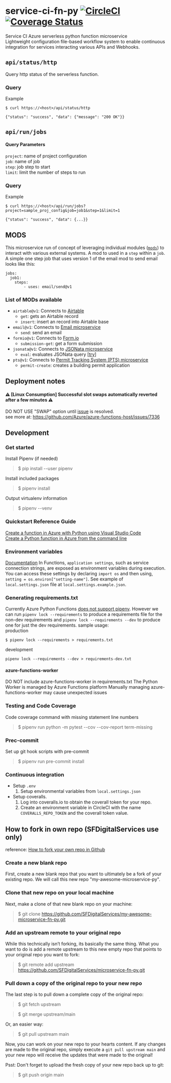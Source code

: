 # service-ci-fn-py [![CircleCI](https://badgen.net/circleci/github/SFDigitalServices/service-ci-fn-py/main)](https://circleci.com/gh/SFDigitalServices/service-ci-fn-py) [![Coverage Status](https://coveralls.io/repos/github/SFDigitalServices/service-ci-fn-py/badge.svg?branch=main)](https://coveralls.io/github/SFDigitalServices/service-ci-fn-py?branch=main)
Service CI Azure serverless python function microservice  
Lightweight configuration file-based workflow system to enable continuous integration for services interacting various APIs and Webhooks. 

## `api/status/http`
Query http status of the serverless function.

### Query
Example
```
$ curl https://<host>/api/status/http

{"status": "success", "data": {"message": "200 OK"}}
```

## `api/run/jobs`
#### Query Parameters ####
`project`: name of project configuration  
`job`: name of job   
`step`: job step to start  
`limit`: limit the number of steps to run

### Query
Example
```
$ curl https://<host>/api/run/jobs?project=sample_proj_config&job=job1&step=1&limit=1

{"status": "success", "data": {...}}
```

## MODS
This microservice run of concept of leveraging individual modules ([`mods`](./mods)) to interact with various external systems. A mod to used in a `step` within a `job`. A simple one step job that uses version 1 of the email mod to send email looks like this:
```
jobs:
  job1:
    steps:
        - uses: email/send@v1
```
### List of MODs available
* `airtable@v1`: Connects to [Airtable](https://airtable.com/)
    * `get`: gets an Airtable record
    * `insert`: insert an record into Airtable base
* `email@v1`: Connects to [Email microservice](https://github.com/SFDigitalServices/email-microservice-py)
    * `send`: send an email
* `formio@v1`: Connects to [Form.io](https://www.form.io/)
    * `submission-get`: get a form submission
* `jsonata@v1`: Connects to [JSONata microservice](https://github.com/SFDigitalServices/jsonata-fn-js)
    * `eval`: evaluates JSONata query [[try](http://try.jsonata.org/)]
* `pts@v1`: Connects to [Permit Tracking System (PTS) microservice](https://github.com/SFDigitalServices/pts-microservice-fn-py)
    * `permit-create`: creates a building permit application

## Deployment notes
#### :warning: [Linux Consumption] Successful slot swaps automatically reverted after a few minutes :warning:
DO NOT USE "SWAP" option until [issue](https://github.com/Azure/azure-functions-host/issues/7336) is resolved.   
see more at: https://github.com/Azure/azure-functions-host/issues/7336


## Development

### Get started

Install Pipenv (if needed)
> $ pip install --user pipenv

Install included packages
> $ pipenv install

Output virtualenv information
> $ pipenv --venv






### Quickstart Reference Guide
[Create a function in Azure with Python using Visual Studio Code](https://docs.microsoft.com/en-us/azure/azure-functions/create-first-function-vs-code-python)  
[Create a Python function in Azure from the command line](https://docs.microsoft.com/en-us/azure/azure-functions/create-first-function-cli-python)

### Environment variables
[Documentation](https://docs.microsoft.com/en-us/azure/azure-functions/functions-reference-python#environment-variables)
In Functions, `application settings`, such as service connection strings, are exposed as environment variables during execution. You can access these settings by declaring `import os` and then using, `setting = os.environ["setting-name"]`. See example of `local.settings.json` file at `local.settings.example.json`.

### Generating requirements.txt
Currently Azure Python Functions [does not support pipenv](https://github.com/Azure/azure-functions-python-worker/issues/417). However we can run `pipenv lock --requirements` to produce a requirements file for the non-dev requirements and `pipenv lock --requirements --dev` to produce one for just the dev requirements.
sample usage:  
production
```
$ pipenv lock --requirements > requirements.txt
```
development
```
pipenv lock --requirements --dev > requirements-dev.txt
```

#### azure-functions-worker
DO NOT include azure-functions-worker in requirements.txt
The Python Worker is managed by Azure Functions platform
Manually managing azure-functions-worker may cause unexpected issues

### Testing and Code Coverage
Code coverage command with missing statement line numbers  
> $ pipenv run python -m pytest --cov --cov-report term-missing

### Prec-commit
Set up git hook scripts with pre-commit
> $ pipenv run pre-commit install

### Continuous integration
* Setup `.env`
    1. Setup environmental variables from `local.settings.json`
* Setup coveralls.
    1. Log into coveralls.io to obtain the coverall token for your repo.
    2. Create an environment variable in CircleCI with the name `COVERALLS_REPO_TOKEN` and the coverall token value.

## How to fork in own repo (SFDigitalServices use only)
reference: [How to fork your own repo in Github](http://kroltech.com/2014/01/01/quick-tip-how-to-fork-your-own-repo-in-github/)

### Create a new blank repo
First, create a new blank repo that you want to ultimately be a fork of your existing repo. We will call this new repo "my-awesome-microservice-py".

### Clone that new repo on your local machine
Next, make a clone of that new blank repo on your machine:
> $ git clone https://github.com/SFDigitalServices/my-awesome-microservice-fn-py.git

### Add an upstream remote to your original repo
While this technically isn’t forking, its basically the same thing. What you want to do is add a remote upstream to this new empty repo that points to your original repo you want to fork:
> $ git remote add upstream https://github.com/SFDigitalServices/microservice-fn-py.git

### Pull down a copy of the original repo to your new repo
The last step is to pull down a complete copy of the original repo:
> $ git fetch upstream

> $ git merge upstream/main

Or, an easier way:
> $ git pull upstream main

Now, you can work on your new repo to your hearts content. If any changes are made to the original repo, simply execute a `git pull upstream main` and your new repo will receive the updates that were made to the original!

Psst: Don't forget to upload the fresh copy of your new repo back up to git:

> $ git push origin main


